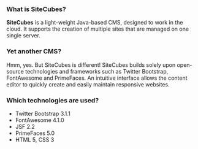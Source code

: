 ### What is SiteCubes?

**SiteCubes** is a light-weight Java-based CMS, designed to work in the cloud. It supports the creation of multiple sites that are managed on one single server.

### Yet another CMS?

Hmm, yes. But SiteCubes is different! SiteCubes builds solely upon open-source technologies and frameworks such as Twitter Bootstrap, FontAwesome and PrimeFaces. An intuitive interface allows the content editor to quickly create and easily maintain responsive websites.

### Which technologies are used?

* Twitter Bootstrap 3.1.1
* FontAwesome 4.1.0
* JSF 2.2
* PrimeFaces 5.0
* HTML 5, CSS 3
